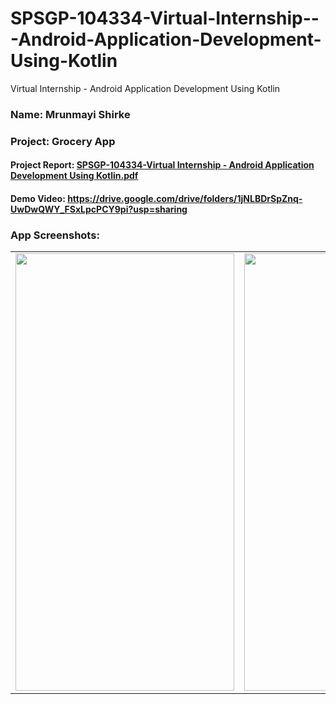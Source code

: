 # SPSGP-104334-Virtual-Internship---Android-Application-Development-Using-Kotlin
Virtual Internship - Android Application Development Using Kotlin

### Name: Mrunmayi Shirke

### Project: Grocery App <br>

#### Project Report: [SPSGP-104334-Virtual Internship - Android Application Development Using Kotlin.pdf](https://github.com/smartinternz02/SPSGP-104334-Virtual-Internship---Android-Application-Development-Using-Kotlin/files/9641553/SPSGP-104334-Virtual.Internship.-.Android.Application.Development.Using.Kotlin.pdf)

#### Demo Video: https://drive.google.com/drive/folders/1jNLBDrSpZnq-UwDwQWY_FSxLpcPCY9pi?usp=sharing

### App Screenshots:
<table>
<tr>
<td> <img src="https://user-images.githubusercontent.com/91387531/192205405-99c667c8-1428-49e1-a5c0-f45f835813aa.png" height="700" width="350"> </td>
<td> <img src="https://user-images.githubusercontent.com/91387531/192205423-010a9392-875d-45b9-bae4-64f5d8932ba6.png" height="700" width="350"> </td>
</tr>
</table>
